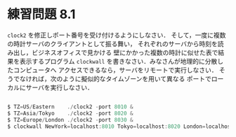 # 練習問題 8.1

`clock2` を修正しポート番号を受け付けるようにしなさい．
そして，一度に複数の時計サーバのクライアントとして振る舞い，
それぞれのサーバから時刻を読み出し，ビジネスオフィスで見かける
壁にかかった複数の時計に似せた表で結果を表示するプログラム
`clockwall` を書きなさい．みなさんが地理的に分散したコンピュータへ
アクセスできるなら，サーバをリモートで実行しなさい．
そうでなければ，次のように擬似的なタイムゾーンを用いて異なる
ポートでローカルにサーバを実行しなさい．

```go

$ TZ=US/Eastern    ./clock2 -port 8010 &
$ TZ=Asia/Tokyo    ./clock2 -port 8020 &
$ TZ=Europe/London ./clock2 -port 8030 &
$ clockwall NewYork=localhost:8010 Tokyo=localhost:8020 London=localhost:8030
```
